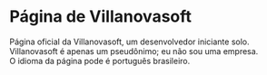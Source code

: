 # Página de Villanovasoft
Página oficial da Villanovasoft, um desenvolvedor iniciante solo.<br>
Villanovasoft é apenas um pseudônimo; eu não sou uma empresa.<br>
O idioma da página pode é português brasileiro.
